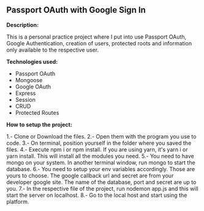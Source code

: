 ## Passport OAuth with Google Sign In

**Description:**

This is a personal practice project where I put into use Passport OAuth, Google Authentication, creation of users, protected roots and information only available to the respective user.

**Technologies used:**

 - Passport OAuth
 - Mongoose
 - Google OAuth
 - Express
 - Session
 - CRUD
 - Protected Routes

 **How to setup the project:**
 
 1.- Clone or Download the files.
 2.- Open them with the program you use to code.
 3.- On terminal, position yourself in the folder where you saved the files.
 4.- Execute npm i or npm install. If you are using yarn, it's yarn i or yarn install. This will install all the modules you need.
 5.- You need to have mongo on your system. In another terminal window, run mongo to start the database.
 6.- You need to setup your env variables accordingly. Those are yours to choose. The google callback url and secret are from your developer google site. The name of the database, port and secret are up to you.
 7.- In the respective file of the project, run nodemon app.js and this will start the server on localhost.
 8.- Go to the local host and start using the platform.
